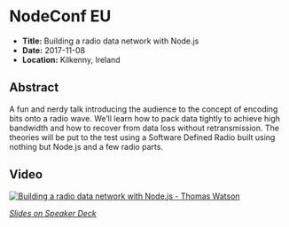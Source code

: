 # NodeConf EU

- **Title:** Building a radio data network with Node.js
- **Date:** 2017-11-08
- **Location:** Kilkenny, Ireland

## Abstract

A fun and nerdy talk introducing the audience to the concept of encoding
bits onto a radio wave. We’ll learn how to pack data tightly to achieve
high bandwidth and how to recover from data loss without retransmission.
The theories will be put to the test using a Software Defined Radio
built using nothing but Node.js and a few radio parts.

## Video

[![Building a radio data network with Node.js - Thomas Watson](https://img.youtube.com/vi/KSV6PcCgf58/0.jpg)](https://www.youtube.com/watch?v=KSV6PcCgf58)

_[Slides on Speaker
Deck](https://speakerdeck.com/wa7son/nodeconf-eu-2017-building-a-radio-data-network-with-node-dot-js)_
